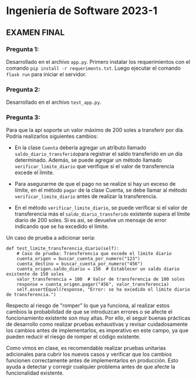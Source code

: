 # Ingeniería de Software 2023-1
## EXAMEN FINAL
### Pregunta 1:
Desarrollado en el archivo `app.py`. Primero instalar los requerimientos con el comando `pip install -r requeriments.txt`. Luego ejecutar el comando `flask run` para iniciar el servidor.

### Pregunta 2:
Desarrollado en el archivo `test_app.py`.

### Pregunta 3:
Para que la api soporte un valor máximo de 200 soles a transferir por día. Podría realizarlos siguientes cambios:
 - En la clase `Cuenta` debería agregar un atributo llamado `saldo_diario_transferido`para registrar el saldo transferido en un día determinado. Además, se puede agregar un método llamado `verificar_limite_diario` que verifique si el valor de transferencia excede el límite.
 
 - Para asegurarme de que el pago no se realize si hay un exceso de límite, en el método `pagar` de la clase Cuenta, se debe llamar al método `verificar_limite_diario` antes de realizar la transferencia.
 
 - En el método `verificar_limite_diario`, se puede verificar si el valor de transferencia más el `saldo_diario_transferido` existente supera el límite diario de 200 soles. Si es así, se devuelve un mensaje de error indicando que se ha excedido el límite.

Un caso de prueba a adicionar sería: 
```
def test_limite_transferencia_diario(self):
    # Caso de prueba: Transferencia que excede el límite diario
    cuenta_origen = buscar_cuenta_por_numero("123")
    cuenta_destino = buscar_cuenta_por_numero("456")
    cuenta_origen.saldo_diario = 150  # Establecer un saldo diario existente de 150 soles
    valor_transferencia = 100  # Valor de transferencia de 100 soles
    response = cuenta_origen.pagar("456", valor_transferencia)
    self.assertEqual(response, "Error: se ha excedido el límite diario de transferencia.")

```

Respecto al riesgo de "romper" lo que ya funciona, al realizar estos cambios la probabilidad de que se introduzcan errores o se afecte el funcionamiento existente son muy altas. Por ello, el seguir buenas prácticas de desarrollo como realizar pruebas exhaustivas y revisar cuidadosamente los cambios antes de implementarlos, es imperativo en este campo, ya que pueden reducir el riesgo de romper el código existente.

Como vimos en clase, es recomendable realizar pruebas unitarias adicionales para cubrir los nuevos casos y verificar que los cambios funcionen correctamente antes de implementarlos en producción. Esto ayuda a detectar y corregir cualquier problema antes de que afecte la funcionalidad existente.